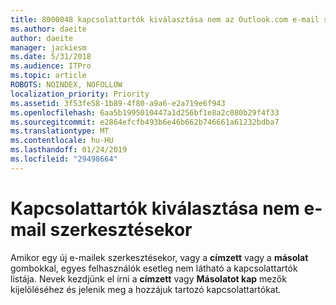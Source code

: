 ```yaml
---
title: 8000048 kapcsolattartók kiválasztása nem az Outlook.com e-mail szerkesztésekor
ms.author: daeite
author: daeite
manager: jackiesm
ms.date: 5/31/2018
ms.audience: ITPro
ms.topic: article
ROBOTS: NOINDEX, NOFOLLOW
localization_priority: Priority
ms.assetid: 3f53fe58-1b89-4f80-a9a6-e2a719e6f943
ms.openlocfilehash: 6aa5b1995010447a1d256bf1e8a2c080b29f4f33
ms.sourcegitcommit: e2864efcfb493b6e46b662b746661a61232bdba7
ms.translationtype: MT
ms.contentlocale: hu-HU
ms.lasthandoff: 01/24/2019
ms.locfileid: "29498664"
---
```

# <a name="cant-select-contacts-when-composing-email"></a>Kapcsolattartók kiválasztása nem e-mail szerkesztésekor

Amikor egy új e-mailek szerkesztésekor, vagy a **címzett** vagy a **másolat** gombokkal, egyes felhasználók esetleg nem látható a kapcsolattartók listája. Nevek kezdjünk el írni a **címzett** vagy **Másolatot kap** mezők kijelöléséhez és jelenik meg a hozzájuk tartozó kapcsolattartókat. 
  

